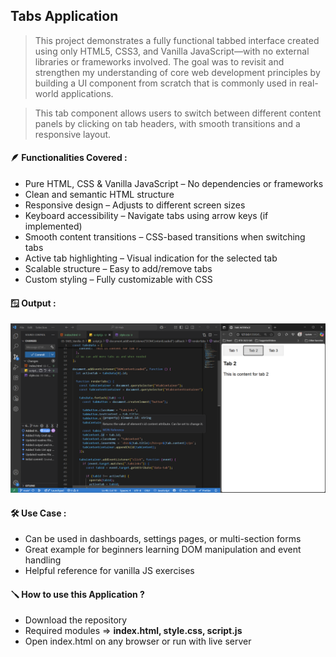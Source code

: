 ## Tabs Application
> This project demonstrates a fully functional tabbed interface created using only HTML5, CSS3, and Vanilla JavaScript—with no external libraries or frameworks involved. The goal was to revisit and strengthen my understanding of core web development principles by building a UI component from scratch that is commonly used in real-world applications.

> This tab component allows users to switch between different content panels by clicking on tab headers, with smooth transitions and a responsive layout.

#### 🪶 Functionalities Covered : 
- Pure HTML, CSS & Vanilla JavaScript – No dependencies or frameworks
- Clean and semantic HTML structure
- Responsive design – Adjusts to different screen sizes
- Keyboard accessibility – Navigate tabs using arrow keys (if implemented)
- Smooth content transitions – CSS-based transitions when switching tabs
- Active tab highlighting – Visual indication for the selected tab
- Scalable structure – Easy to add/remove tabs
- Custom styling – Fully customizable with CSS

#### 🪟 Output : 
![alt text](image.png)

#### 🛠️ Use Case :
- Can be used in dashboards, settings pages, or multi-section forms
- Great example for beginners learning DOM manipulation and event handling
- Helpful reference for vanilla JS exercises

#### 🪛 How to use this Application ?
- Download the repository
- Required modules => **index.html, style.css, script.js**
- Open index.html on any browser or run with live server
